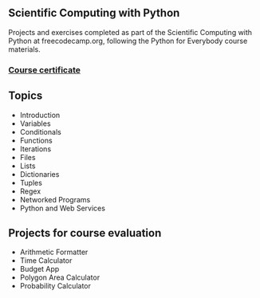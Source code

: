 ## Scientific Computing with Python
Projects and exercises completed as part of the Scientific Computing with Python at freecodecamp.org, following the Python for Everybody course materials.

### [Course certificate](https://www.freecodecamp.org/certification/u_pogo/scientific-computing-with-python-v7)

## Topics
- Introduction
- Variables
- Conditionals
- Functions
- Iterations
- Files
- Lists
- Dictionaries
- Tuples
- Regex
- Networked Programs
- Python and Web Services

## Projects for course evaluation
- Arithmetic Formatter
- Time Calculator
- Budget App
- Polygon Area Calculator
- Probability Calculator
